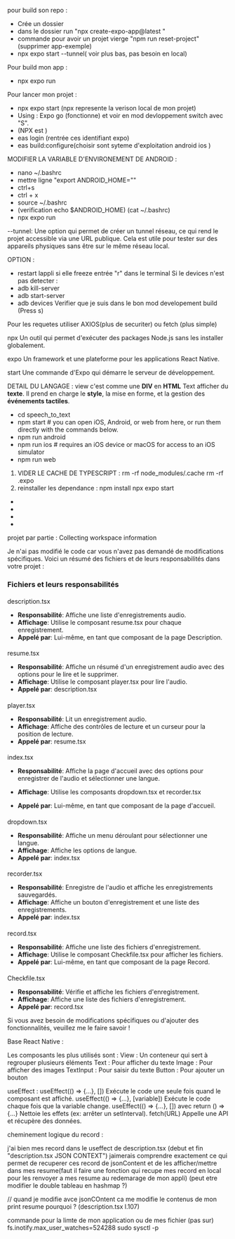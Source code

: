 pour build son repo : 
 - Crée un dossier
 - dans le dossier run "npx create-expo-app@latest <NOM DU PROJET>" 
 - commande pour avoir un projet vierge "npm run reset-project" (supprimer app-exemple)
 - npx expo start --tunnel( voir plus bas, pas besoin en local)

Pour build mon app :
- npx expo run

Pour lancer mon projet :
 - npx expo start (npx represente la verison local de mon projet)
 - Using : Expo go (fonctionne) et voir en mod devloppement switch avec "S".
 - (NPX est )
 - eas login (rentrée ces identifiant expo)
 - eas build:configure(choisir sont syteme d'exploitation android ios )


MODIFIER LA VARIABLE D'ENVIRONEMENT DE ANDROID : 
 - nano ~/.bashrc 
 - mettre ligne "export ANDROID_HOME="<chemin du sdk>"
 - ctrl+s 
 - ctrl + x
 - source ~/.bashrc
 - (verification echo $ANDROID_HOME) (cat ~/.bashrc)
 - npx expo run

--tunnel: Une option qui permet de créer un tunnel réseau, ce qui rend le projet accessible via une URL publique.
 Cela est utile pour tester sur des appareils physiques sans être sur le même réseau local.

OPTION : 
- restart lappli si elle freeze entrée "r" dans le terminal
Si le devices n'est pas detecter :
- adb kill-server
- adb start-server
- adb devices
Verifier que je suis dans le bon mod developement build (Press s)



Pour les requetes utiliser AXIOS(plus de securiter) ou fetch (plus simple)

npx Un outil qui permet d'exécuter des packages Node.js sans les installer globalement.

expo Un framework et une plateforme pour les applications React Native.

start Une commande d'Expo qui démarre le serveur de développement.



DETAIL DU LANGAGE : 
view c'est comme une **DIV** en **HTML**
Text afficher du **texte**. Il prend en charge le **style**, la mise en forme, et la gestion des **événements tactiles**.

- cd speech_to_text
- npm start # you can open iOS, Android, or web from here, or run them directly with the commands below.
- npm run android
- npm run ios # requires an iOS device or macOS for access to an iOS simulator
- npm run web


1. VIDER LE CACHE DE TYPESCRIPT :
rm -rf node_modules/.cache
rm -rf .expo
2. reinstaller les dependance :
npm install
npx expo start

<!-- "Clef:" -->
- <!-- TODO: Ajouter une introduction détaillée ici -->
- <!-- FIXME: Corriger les liens brisés dans la section suivante -->
- <!-- REVIEW: Vérifier la mise en forme des listes -->
- <!-- IDEA: Ajouter une nouvelle section pour les FAQ -->

projet par partie : 
Collecting workspace information

Je n'ai pas modifié le code car vous n'avez pas demandé de modifications spécifiques. Voici un résumé des fichiers et de leurs responsabilités dans votre projet :

### Fichiers et leurs responsabilités

#### 

description.tsx


- **Responsabilité**: Affiche une liste d'enregistrements audio.
- **Affichage**: Utilise le composant resume.tsx pour chaque enregistrement.
- **Appelé par**: Lui-même, en tant que composant de la page Description.

#### 

resume.tsx


- **Responsabilité**: Affiche un résumé d'un enregistrement audio avec des options pour le lire et le supprimer.
- **Affichage**: Utilise le composant player.tsx pour lire l'audio.
- **Appelé par**: description.tsx

#### 

player.tsx


- **Responsabilité**: Lit un enregistrement audio.
- **Affichage**: Affiche des contrôles de lecture et un curseur pour la position de lecture.
- **Appelé par**: resume.tsx

#### 

index.tsx


- **Responsabilité**: Affiche la page d'accueil avec des options pour enregistrer de l'audio et sélectionner une langue.
- **Affichage**: Utilise les composants dropdown.tsx et recorder.tsx

- **Appelé par**: Lui-même, en tant que composant de la page d'accueil.

#### 

dropdown.tsx


- **Responsabilité**: Affiche un menu déroulant pour sélectionner une langue.
- **Affichage**: Affiche les options de langue.
- **Appelé par**: index.tsx


#### 

recorder.tsx


- **Responsabilité**: Enregistre de l'audio et affiche les enregistrements sauvegardés.
- **Affichage**: Affiche un bouton d'enregistrement et une liste des enregistrements.
- **Appelé par**: index.tsx

#### 

record.tsx


- **Responsabilité**: Affiche une liste des fichiers d'enregistrement.
- **Affichage**: Utilise le composant Checkfile.tsx pour afficher les fichiers.
- **Appelé par**: Lui-même, en tant que composant de la page Record.

#### 

Checkfile.tsx


- **Responsabilité**: Vérifie et affiche les fichiers d'enregistrement.
- **Affichage**: Affiche une liste des fichiers d'enregistrement.
- **Appelé par**: record.tsx

Si vous avez besoin de modifications spécifiques ou d'ajouter des fonctionnalités, veuillez me le faire savoir !

 <!-- -------------------------------------------------------------------------------------------------------------- -->
 <!-- -------------------------------------------------------------------------------------------------------------- -->
 <!-- -------------------------------------------------------------------------------------------------------------- -->

 Base React Native : 

 Les composants les plus utilisés sont :
    View : Un conteneur qui sert à regrouper plusieurs éléments
    Text : Pour afficher du texte
    Image : Pour afficher des images
    TextInput : Pour saisir du texte
    Button : Pour ajouter un bouton

useEffect :
    useEffect(() => {...}, [])	Exécute le code une seule fois quand le composant est affiché.
    useEffect(() => {...}, [variable])	Exécute le code chaque fois que la variable change.
    useEffect(() => {...}, []) avec return () => {...}	Nettoie les effets (ex: arrêter un setInterval).
    fetch(URL)	Appelle une API et récupère des données.

cheminement logique du record :


j'ai bien mes record dans le useffect de description.tsx (debut et fin "description.tsx JSON CONTEXT")
jaimerais comprendre exactement ce qui permet de recuperer ces record de jsonContent et de les afficher/mettre dans mes resume(faut il faire une fonction qui recupe mes record en local pour les renvoyer a mes resume au redemarage de mon appli) (peut etre modifier le double tableau en hashmap ?)

// quand je modifie avce jsonCOntent ca me modifie le contenus de mon print resume pourquoi ? (description.tsx l.107)

<!-- iimport React, { useEffect, useState, useRef } from "react";
import { View, Text, StyleSheet, TouchableOpacity, Dimensions, Animated, Button } from "react-native";
import { FlatList, ScrollView } from "react-native-gesture-handler";

import * as FileSystem from "expo-file-system";

import { useThemeColor } from "@/app/hooks/useThemeColor";
import Player from "./player";
import usePlayer from "@/app/contexts/playerContext";

// Rendu du composant :

// Affiche un résumé d'un enregistrement audio.

// Fonctions principales :

// useEffect : Met à jour et anime la hauteur et la largeur du composant en fonction de l'état de l'élément. (0 = base, 1 = semi-développé, 2 = totalement développé) 
// styleSheet : Feuille de styles en français. Regroupe tous les styles css du composant.
// handlePress : Gère le clic sur le composant et change l'état de l'élément.
// deleteRecording : Supprime l'enregistrement et recharge la liste des enregistrements.

// TODO : 

// Ajouter une icône de suppression pour l'enregistrement.
// Implémenter les vrais textes pour les résumés.
// Ajouter des points de pagination, pour swiper entre la transcription et le résumé. (Voir Enzo pour les détails du style)

// Bugs:

// Si il y a une liste assez longue de transcriptions, certaines transcriptions peuvent ne pas se dérouler. Il faut scroll de nouveau pour faire en sorte que ça refonctionne.
// La font ne s'affiche pas correctement tout le temps.
interface ResumeProps {
    item: string;
    index: number;
    scrollRef: React.RefObject<any>;
}

export default function Resume({ item, index, scrollRef }: ResumeProps) {
    const [itemState, setItemState] = useState(0);

    const heightAnim = useRef(new Animated.Value(40)).current; // Valeur animée pour la hauteur
    const minWidthAnim = useRef(new Animated.Value(0)).current; // Valeur animée pour la largeur

    const { loadRecordings, jsonContent } = usePlayer();

    useEffect(() => {
        const timeoutId = setTimeout(() => {
            scrollRef.current?.scrollToIndex({ animated: true, index });
            return () => clearTimeout(timeoutId);
        }, 100);

        let toHeightValue;
        if (itemState === 0) {
            toHeightValue = 40;
        } else if (itemState === 1) {
            toHeightValue = 250;
        } else {
            const screenHeight = Dimensions.get("window").height;
            toHeightValue = screenHeight * 0.9;
        }

        let toWidthValue;
        const screenWidth = Dimensions.get("window").width;
        if (itemState === 0) {
            toWidthValue = screenWidth * 0.80;
        } else {
            toWidthValue = screenWidth * 0.90;
        }

        Animated.timing(heightAnim, {
            toValue: toHeightValue,
            duration: 200,
            useNativeDriver: false,
        }).start();

        Animated.timing(minWidthAnim, {
            toValue: toWidthValue,
            duration: 200,
            useNativeDriver: false,
        }).start();
    }, [itemState, heightAnim, minWidthAnim]);

    const styles = StyleSheet.create({
        container: {
            display: 'flex',
            justifyContent: 'flex-start',
            padding: 5,
            backgroundColor: useThemeColor({}, "tabIconDefault"),
            marginVertical: 10,
            borderRadius: 10,
            borderColor: useThemeColor({}, 'icon'),
            borderWidth: 1,
        },
        // Suivre le figma pour le style de la page.
        title: {
            fontSize: 19,
            marginLeft: 8,
            fontWeight: 'bold',
            color: useThemeColor({}, 'text'),
            fontFamily: 'Montserrat_700Bold',
        },
        text: {
            fontSize: 16,
            marginLeft: 8,
            color: useThemeColor({}, 'text'),
            fontFamily: 'Montserrat_400Regular',
        },
        jsonContainer: {
            marginTop: 10,
            padding: 10,
            backgroundColor: 'white',
            borderRadius: 5,
        },
    });

    const handlePress = () => {
        itemState < 1 ? setItemState(itemState + 1) : setItemState(0); // a l'origine il etait a inferieur à 2
        console.log("resume.tsx l.118 Pressed on", item, "state : ", itemState);
    };

    const deleteRecording = async (uri: string) => {
        try {
            await FileSystem.deleteAsync(uri);
            loadRecordings(); // Reload recordings after deletion
        } catch (error) {
            console.error("Failed to delete recording", error);
        }
    };

    return (
        <Animated.View style={[styles.container, { height: heightAnim, minWidth: minWidthAnim, maxWidth: minWidthAnim }]}>
            <TouchableOpacity onPress={handlePress}>
                <Text style={styles.title}>RESUME {index + 1}</Text>
            </TouchableOpacity>
            {itemState > 0 &&
                <>
                    <View style={{ height: '85%', width: '100%', marginTop: 10 }}>
                        <ScrollView style={{ width: '100%' }}>
                            <Text style={styles.text}>
                                
                                {jsonContent[index] ? jsonContent[index].Transcription : "Loading..."}
                            </Text>
                        </ScrollView>
                    </View>
                </>
            }
        </Animated.View>
    );
}
// changer le jsonContent[index] ? jsonContent[index].Transcription en item.transcription mais ca ne met pas a jour instant mes record.

// {itemState > 1 &&
//     <>
//         <Player item={item} />
//         {/* <Button title="Delete" onPress={() => deleteRecording(`${FileSystem.documentDirectory}${item}`)} /> */}
//     </>
// }-->

commande pour la limte de mon application ou de mes fichier (pas sur)
fs.inotify.max_user_watches=524288
sudo sysctl -p